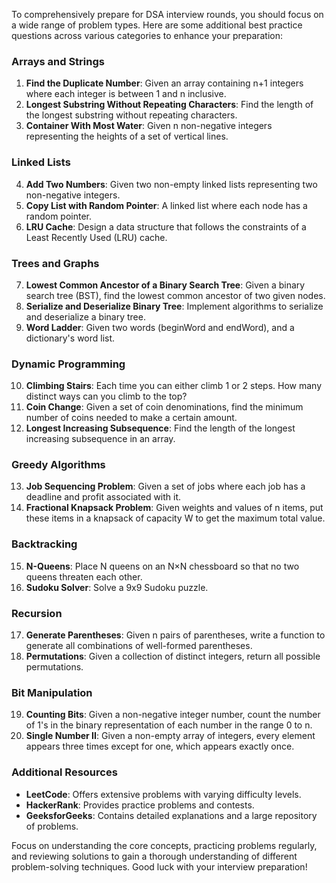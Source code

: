 To comprehensively prepare for DSA interview rounds, you should focus on a wide range of problem types. Here are some additional best practice questions across various categories to enhance your preparation:

### Arrays and Strings
1. **Find the Duplicate Number**: Given an array containing n+1 integers where each integer is between 1 and n inclusive.
2. **Longest Substring Without Repeating Characters**: Find the length of the longest substring without repeating characters.
3. **Container With Most Water**: Given n non-negative integers representing the heights of a set of vertical lines.

### Linked Lists
4. **Add Two Numbers**: Given two non-empty linked lists representing two non-negative integers.
5. **Copy List with Random Pointer**: A linked list where each node has a random pointer.
6. **LRU Cache**: Design a data structure that follows the constraints of a Least Recently Used (LRU) cache.

### Trees and Graphs
7. **Lowest Common Ancestor of a Binary Search Tree**: Given a binary search tree (BST), find the lowest common ancestor of two given nodes.
8. **Serialize and Deserialize Binary Tree**: Implement algorithms to serialize and deserialize a binary tree.
9. **Word Ladder**: Given two words (beginWord and endWord), and a dictionary's word list.

### Dynamic Programming
10. **Climbing Stairs**: Each time you can either climb 1 or 2 steps. How many distinct ways can you climb to the top?
11. **Coin Change**: Given a set of coin denominations, find the minimum number of coins needed to make a certain amount.
12. **Longest Increasing Subsequence**: Find the length of the longest increasing subsequence in an array.

### Greedy Algorithms
13. **Job Sequencing Problem**: Given a set of jobs where each job has a deadline and profit associated with it.
14. **Fractional Knapsack Problem**: Given weights and values of n items, put these items in a knapsack of capacity W to get the maximum total value.

### Backtracking
15. **N-Queens**: Place N queens on an N×N chessboard so that no two queens threaten each other.
16. **Sudoku Solver**: Solve a 9x9 Sudoku puzzle.

### Recursion
17. **Generate Parentheses**: Given n pairs of parentheses, write a function to generate all combinations of well-formed parentheses.
18. **Permutations**: Given a collection of distinct integers, return all possible permutations.

### Bit Manipulation
19. **Counting Bits**: Given a non-negative integer number, count the number of 1's in the binary representation of each number in the range 0 to n.
20. **Single Number II**: Given a non-empty array of integers, every element appears three times except for one, which appears exactly once.

### Additional Resources
- **LeetCode**: Offers extensive problems with varying difficulty levels.
- **HackerRank**: Provides practice problems and contests.
- **GeeksforGeeks**: Contains detailed explanations and a large repository of problems.

Focus on understanding the core concepts, practicing problems regularly, and reviewing solutions to gain a thorough understanding of different problem-solving techniques. Good luck with your interview preparation!